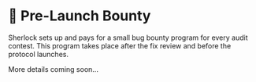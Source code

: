 # 🌱 Pre-Launch Bounty

Sherlock sets up and pays for a small bug bounty program for every audit contest. This program takes place after the fix review and before the protocol launches.&#x20;

More details coming soon...
